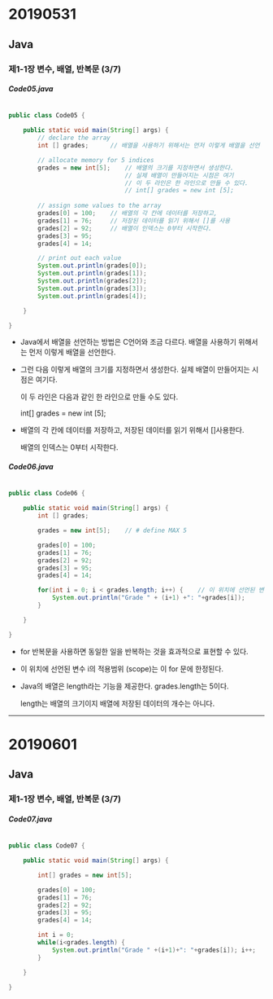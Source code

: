 # 20190531

## Java

### 제1-1장 변수, 배열, 반복문 (3/7) 



##### Code05.java

```java

public class Code05 {

	public static void main(String[] args) {
		// declare the array
		int [] grades;		// 배열을 사용하기 위해서는 먼저 이렇게 배열을 선언

		// allocate memory for 5 indices
		grades = new int[5];	// 배열의 크기를 지정하면서 생성한다.
        						// 실제 배열이 만들어지는 시점은 여기
        						// 이 두 라인은 한 라인으로 만들 수 있다.
        						// int[] grades = new int [5];
				
		// assign some values to the array
		grades[0] = 100;	// 배열의 각 칸에 데이터를 저장하고,
		grades[1] = 76;		// 저장된 데이터를 읽기 위해서 []를 사용
		grades[2] = 92;		// 배열이 인덱스는 0부터 시작한다.
		grades[3] = 95;
		grades[4] = 14;

		// print out each value
		System.out.println(grades[0]);
		System.out.println(grades[1]);
		System.out.println(grades[2]);
		System.out.println(grades[3]);
		System.out.println(grades[4]);

	}

}

```

* Java에서 배열을 선언하는 방법은 C언어와 조금 다르다. 배열을 사용하기 위해서는 먼저 이렇게 배열을 선언한다.

* 그런 다음 이렇게 배열의 크기를 지정하면서 생성한다. 실제 배열이 만들어지는 시점은 여기다.

  이 두 라인은 다음과 같인 한 라인으로 만들 수도 있다.

  int[] grades = new int [5];

* 배열의 각 칸에 데이터를 저장하고, 저장된 데이터를 읽기 위해서 []사용한다.

  배열의 인덱스는 0부터 시작한다.



##### Code06.java

```java

public class Code06 {

	public static void main(String[] args) {
		int [] grades;

		grades = new int[5];	// # define MAX 5

		grades[0] = 100;
		grades[1] = 76;
		grades[2] = 92;
		grades[3] = 95;
		grades[4] = 14;

		for(int i = 0; i < grades.length; i++) {	// 이 위치에 선언된 변수 i의 적용범위 (scope)는 이 for 문에 한정된다.
			System.out.println("Grade " + (i+1) +": "+grades[i]);
		}

	}

}

```

* for 반복문을 사용하면 동일한 일을 반복하는 것을 효과적으로 표현할 수 있다.

* 이 위치에 선언된 변수 i의 적용범위 (scope)는 이 for 문에 한정된다.

* Java의 배열은 length라는 기능을 제공한다. grades.length는 5이다.

  length는 배열의 크기이지 배열에 저장된 데이터의 개수는 아니다.



---

# 20190601

## Java

### 제1-1장 변수, 배열, 반복문 (3/7) 



##### Code07.java

```java

public class Code07 {

	public static void main(String[] args) {

		int[] grades = new int[5];

		grades[0] = 100;
		grades[1] = 76;
		grades[2] = 92;
		grades[3] = 95;
		grades[4] = 14;

		int i = 0;
		while(i<grades.length) {
			System.out.println("Grade " +(i+1)+": "+grades[i]); i++;
		}

	}

}

```

